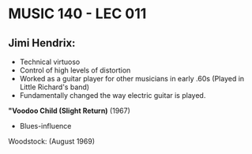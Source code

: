 # MUSIC 140 - LEC 011
## Jimi Hendrix:
- Technical virtuoso
- Control of high levels of distortion
- Worked as a guitar player for other musicians in early .60s (Played in Little Richard's band)
- Fundamentally changed the way electric guitar is played.

**"Voodoo Child (Slight Return)** (1967)
- Blues-influence

Woodstock: (August 1969)
<!--stackedit_data:
eyJoaXN0b3J5IjpbMTI1MjUwMzM5OSwtMTYxNTM0NjUxNSwzNz
EwMDc5MTUsLTMzMDYyNjgwNSwtMjA1Nzg5MjI2MF19
-->